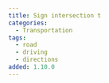 ```yaml
---
title: Sign intersection t
categories:
  - Transportation
tags:
  - road
  - driving
  - directions
added: 1.10.0
---
```

